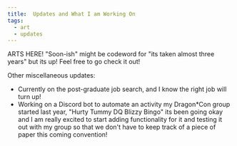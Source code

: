 ```yaml
---
title:  Updates and What I am Working On
tags:
  - art
  - updates
---
```

ARTS HERE! "Soon-ish" might be codeword for "its taken almost three years" but its up! Feel free to go check it out! 

Other miscellaneous updates: 
- Currently on the post-graduate job search, and I know the right job will turn up! 
- Working on a Discord bot to automate an activity my Dragon*Con group started last year, "Hurty Tummy DQ Blizzy Bingo" its been going okay and I am really excited to start adding functionality for it and testing it out with my group so that we don't have to keep track of a piece of paper this coming convention!

